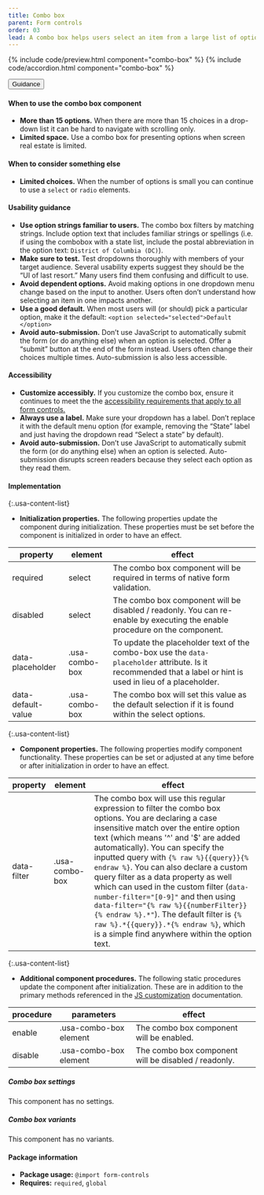 ```yaml
---
title: Combo box
parent: Form controls
order: 03
lead: A combo box helps users select an item from a large list of options.
---
```


{% include code/preview.html component="combo-box" %}
{% include code/accordion.html component="combo-box" %}

<div class="usa-accordion usa-accordion--bordered site-accordion-docs">
  <button class="usa-button-unstyled usa-accordion__button"
      aria-expanded="true" aria-controls="combo-box-docs">
    Guidance
  </button>
  <div id="combo-box-docs" aria-hidden="false" class="usa-accordion__content site-component-usage">
    <h4>When to use the combo box component</h4>
    <ul class="usa-content-list">
      <li>
        <strong>More than 15 options.</strong> When there are more than 15
        choices in a drop-down list it can be hard to navigate with scrolling only.
      </li>
      <li>
        <strong>Limited space.</strong> Use a combo box for presenting options
        when screen real estate is limited.
      </li>
    </ul>
    <h4>When to consider something else</h4>
    <ul class="usa-content-list">
      <li>
        <strong>Limited choices.</strong> When the number of options is small
        you can continue to use a <code>select</code> or <code>radio</code> elements.
      </li>
    </ul>
    <h4>Usability guidance</h4>
    <ul class="usa-content-list">
      <li>
        <strong>Use option strings familiar to users.</strong> The combo box
        filters by matching strings. Include option text that includes familiar
        strings or spellings (i.e. if using the combobox with a state list,
        include the postal abbreviation in the option text: <code>District of Columbia (DC)</code>).
      </li>
      <li>
        <strong>Make sure to test.</strong> Test dropdowns thoroughly with
        members of your target audience. Several usability experts suggest they
        should be the “UI of last resort.” Many users find them confusing and
        difficult to use.
      </li>
      <li>
        <strong>Avoid dependent options.</strong> Avoid making options in one
        dropdown menu change based on the input to another. Users often don’t
        understand how selecting an item in one impacts another.
      </li>
      <li>
        <strong>Use a good default.</strong> When most users will (or should)
        pick a particular option, make it the default:
        <code>&lt;option selected=<wbr>"selected"&gt;Default<wbr>&lt;/option&gt;</code>
      </li>
      <li>
        <strong>Avoid auto-submission.</strong> Don’t use JavaScript to automatically
        submit the form (or do anything else) when an option is selected. Offer a
        “submit” button at the end of the form instead. Users often change their
        choices multiple times. Auto-submission is also less accessible.
      </li>
    </ul>
    <h4 class="usa-heading">Accessibility</h4>
    <ul class="usa-content-list">
      <li>
        <strong>Customize accessibly.</strong> If you customize the combo box,
        ensure it continues to meet the the <a href="{{ site.baseurl }}/form-controls/"> accessibility requirements that apply to all form controls.</a>
      </li>
      <li>
        <strong>Always use a label.</strong> Make sure your dropdown has a label.
        Don’t replace it with the default menu option (for example, removing the
        “State” label and just having the dropdown read “Select a state” by default).
      </li>
      <li>
        <strong>Avoid auto-submission.</strong> Don’t use JavaScript to
        automatically submit the form (or do anything else) when an option is
        selected. Auto-submission disrupts screen readers because they select
        each option as they read them.
      </li>
    </ul>
    <h4 class="usa-heading">Implementation</h4>
<div class="usa-prose site-prose" markdown="1">

{:.usa-content-list}

- **Initialization properties.** The following properties update the component during initialization. These properties must be set before the component is initialized in order to have an effect.

| property | element | effect |
| --- | --- | ---
required | select | The combo box component will be required in terms of native form validation.
disabled | select | The combo box component will be disabled / readonly. You can re-enable by executing the enable procedure on the component.
data-placeholder | .usa-combo-box | To update the placeholder text of the combo-box use the `data-placeholder` attribute. Is it recommended that a label or hint is used in lieu of a placeholder.
data-default-value | .usa-combo-box | The combo box will set this value as the default selection if it is found within the select options.

{:.usa-content-list}

- **Component properties.** The following properties modify component functionality. These properties can be set or adjusted at any time before or after initialization in order to have an effect.

| property | element | effect |
| --- | --- | ---
data-filter | .usa-combo-box | The combo box will use this regular expression to filter the combo box options. You are declaring a case insensitive match over the entire option text (which means '^' and '$' are added automatically). You can specify the inputted query with `{% raw %}{{query}}{% endraw %}`. You can also declare a custom query filter as a data property as well which can used in the custom filter (`data-number-filter="[0-9]"` and then using `data-filter="{% raw %}{{numberFilter}}{% endraw %}.*"`). The default filter is `{% raw %}.*{{query}}.*{% endraw %}`, which is a simple find anywhere within the option text. 

{:.usa-content-list}

- **Additional component procedures.** The following static procedures update the component after initialization. These are in addition to the primary methods referenced in the <a href="{{ site.baseurl }}/documentation/developers/#js-customization">JS customization</a> documentation.

| procedure | parameters | effect |
| --- | --- | ---
enable | .usa-combo-box element | The combo box component will be enabled.
disable | .usa-combo-box element | The combo box component will be disabled / readonly.

</div>
    <h5 id="combo-box-settings">Combo box settings</h5>
    <p>This component has no settings.</p>
    <h5 id="combo-box-variants">Combo box variants</h5>
    <p>This component has no variants.</p>
    <h4 class="usa-heading">Package information</h4>
    <ul class="usa-content-list">
      <li>
        <strong>Package usage:</strong> <code>@import form-controls</code>
      </li>
      <li>
        <strong>Requires:</strong> <code>required</code>, <code>global</code>
      </li>
    </ul>
  </div>
</div>
